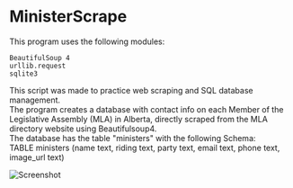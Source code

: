 # MinisterScrape

This program uses the following modules:
```
BeautifulSoup 4
urllib.request
sqlite3
```
This script was made to practice web scraping and SQL database management.  
The program creates a database with contact info on each Member of the Legislative Assembly (MLA) in Alberta, directly scraped from the MLA directory website using Beautifulsoup4.  
The database has the table "ministers" with the following Schema:  
TABLE ministers (name text, riding text, party text, email text, phone text, image_url text)  

![Screenshot](https://s15.postimg.cc/5os3ubem3/Screenshot_from_2018-05-30_07.46.51.png)
